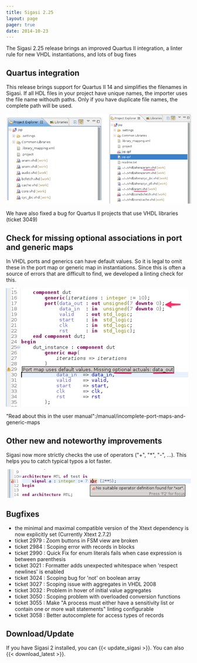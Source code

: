 ```yaml
---
title: Sigasi 2.25
layout: page
pager: true
date: 2014-10-23
---
```


The Sigasi 2.25 release brings an improved Quartus II integration, a linter rule for new VHDL instantiations, and lots of bug fixes

## Quartus integration

This release brings support for Quartus II 14 and simplifies the filenames in Sigasi. If all HDL files in your project have unique names, the importer uses the file name withouth paths. Only if you have duplicate file names, the complete path will be used.

![Altera Quartus II integration](2.25/quartus.png "Altera Quartus II integration")

We have also fixed a bug for Quartus II projects that use VHDL libraries (ticket 3049)

## Check for missing optional associations in port and generic maps

In VHDL ports and generics can have default values. So it is legal to omit these in the port map or generic map in instantiations. Since this is often a source of errors that are difficult to find, we developed a linting check for this.

![Check optional associations in port and generic maps](2.25/portmap-linting.png "Check optional associations in port and generic maps")

"Read about this in the user manual":/manual/incomplete-port-maps-and-generic-maps

## Other new and noteworthy improvements

Sigasi now more strictly checks the use of operators ("+", "*", "-", ...). This helps you to catch typical typos a lot faster.

![Datatype check for operators](2.25/xor.png "Datatype check for operators")

## Bugfixes

* the minimal and maximal compatible version of the Xtext dependency is now explicitly set (Currently Xtext 2.7.2)
* ticket 2979 : Zoom buttons in FSM view are broken
* ticket 2984 : Scoping error with records in blocks
* ticket 2990 : Quick Fix for enum literals fails when case expression is between parenthesis
* ticket 3021 : Formatter adds unexpected whitespace when 'respect newlines' is enabled
* ticket 3024 : Scoping bug for 'not' on boolean array
* ticket 3027 : Scoping issue with aggregates in VHDL 2008
* ticket 3032 : Problem in hover of initial value aggregates 
* ticket 3050 : Scoping problem with overloaded conversion functions
* ticket 3055 : Make "A process must either have a sensitivity list or contain one or more wait statements" linting configurable
* ticket 3058 : Better autocomplete for access types of records

## Download/Update

If you have Sigasi 2 installed, you can {{< update_sigasi >}}. You can also {{< download_latest >}}.
